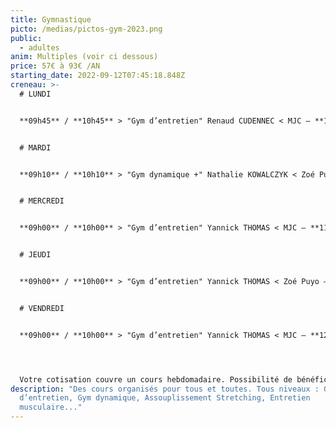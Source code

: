 ```yaml
---
title: Gymnastique
picto: /medias/pictos-gym-2023.png
public:
  - adultes
anim: Multiples (voir ci dessous)
price: 57€ à 93€ /AN
starting_date: 2022-09-12T07:45:18.848Z
creneau: >-
  # LUNDI


  **09h45** / **10h45** > "Gym d’entretien" Renaud CUDENNEC < MJC — **18h00** / **19h00** > "Gym d’entretien" Yannick THOMAS < Zoé Puyo


  # MARDI


  **09h10** / **10h10** > "Gym dynamique +" Nathalie KOWALCZYK < Zoé Puyo — **12h15** / **13h15** > "Pilates" Bernard CHOQUER < MJC — **15h15** / **16h15** > "Assoup./Stretching" Yannick THOMAS < MJC — **16h15** */* **17h15** > "Assoup./Stretching" Yannick THOMAS < MJC


  # MERCREDI


  **09h00** / **10h00** > "Gym d’entretien" Yannick THOMAS < MJC — **11h00** / **12h00** > "Gymnastique douce" Renaud CUDENNEC < MJC — **17h00** / **18h00** > "Assoup./Stretching" Yannick THOMAS < Ploujean — **18h15** / **19h15** > "Assoup./Stretching" Yannick THOMAS < Ploujean 


  # JEUDI


  **09h00** / **10h00** > "Gym d’entretien" Yannick THOMAS < Zoé Puyo — **12h15** / **13h15** > "Pilates" Bernard CHOQUER < MJC — **18h15** / **19h15** > "Renforcement musculaire" Renaud CUDENNEC < Zoé Puyo


  # VENDREDI


  **09h00** / **10h00** > "Gym d’entretien" Yannick THOMAS < MJC — **12h15** / **13h15** > "Gym dynamique" + Nathalie KOWALCZYK < MJC — **16h45** / **17h45** > "Assoup./Stretching" Yannick THOMAS < MJC




  Votre cotisation couvre un cours hebdomadaire. Possibilité de bénéficier d’un second cours (nombre de places limité) pour 10€ supplémentaires.
description: "Des cours organisés pour tous et toutes. Tous niveaux : Gym
  d’entretien, Gym dynamique, Assouplissement Stretching, Entretien
  musculaire..."
---
```

